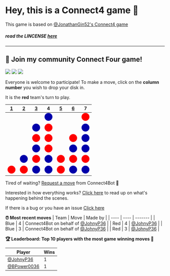 # Hey, this is a Connect4 game 🔢

This game is based on [@JonathanGin52's Connect4 game](https://github.com/JonathanGin52/JonathanGin52)

##### read the LINCENSE [here](https://github.com/JohnyP36/Connect4/blob/main/LICENSE)

---

## :game_die: Join my community Connect Four game!
![](https://img.shields.io/badge/Moves%20played-94-blue)
![](https://img.shields.io/badge/Completed%20games-2-brightgreen)
![](https://img.shields.io/badge/Total%20players-3-orange)

Everyone is welcome to participate! To make a move, click on the **column number** you wish to drop your disk in.

It is the **red** team's turn to play.

|[1](https://github.com/JohnyP36/Connect4/issues/new?title=connect4%7Cdrop%7Cred%7C1&body=Just+push+%27Submit+new+issue%27+without+editing+the+title.+The+README+will+be+updated+after+approximately+30+seconds.)|[2](https://github.com/JohnyP36/Connect4/issues/new?title=connect4%7Cdrop%7Cred%7C2&body=Just+push+%27Submit+new+issue%27+without+editing+the+title.+The+README+will+be+updated+after+approximately+30+seconds.)|[3](https://github.com/JohnyP36/Connect4/issues/new?title=connect4%7Cdrop%7Cred%7C3&body=Just+push+%27Submit+new+issue%27+without+editing+the+title.+The+README+will+be+updated+after+approximately+30+seconds.)|4|[5](https://github.com/JohnyP36/Connect4/issues/new?title=connect4%7Cdrop%7Cred%7C5&body=Just+push+%27Submit+new+issue%27+without+editing+the+title.+The+README+will+be+updated+after+approximately+30+seconds.)|[6](https://github.com/JohnyP36/Connect4/issues/new?title=connect4%7Cdrop%7Cred%7C6&body=Just+push+%27Submit+new+issue%27+without+editing+the+title.+The+README+will+be+updated+after+approximately+30+seconds.)|7|
| - | - | - | - | - | - | - |
|![](https://raw.githubusercontent.com/JohnyP36/Connect4/main/images/blank.png)|![](https://raw.githubusercontent.com/JohnyP36/Connect4/main/images/blank.png)|![](https://raw.githubusercontent.com/JohnyP36/Connect4/main/images/blank.png)|![](https://raw.githubusercontent.com/JohnyP36/Connect4/main/images/blue.png)|![](https://raw.githubusercontent.com/JohnyP36/Connect4/main/images/blank.png)|![](https://raw.githubusercontent.com/JohnyP36/Connect4/main/images/blank.png)|![](https://raw.githubusercontent.com/JohnyP36/Connect4/main/images/red.png)|
|![](https://raw.githubusercontent.com/JohnyP36/Connect4/main/images/blank.png)|![](https://raw.githubusercontent.com/JohnyP36/Connect4/main/images/blank.png)|![](https://raw.githubusercontent.com/JohnyP36/Connect4/main/images/blue.png)|![](https://raw.githubusercontent.com/JohnyP36/Connect4/main/images/red.png)|![](https://raw.githubusercontent.com/JohnyP36/Connect4/main/images/blank.png)|![](https://raw.githubusercontent.com/JohnyP36/Connect4/main/images/blank.png)|![](https://raw.githubusercontent.com/JohnyP36/Connect4/main/images/blue.png)|
|![](https://raw.githubusercontent.com/JohnyP36/Connect4/main/images/blank.png)|![](https://raw.githubusercontent.com/JohnyP36/Connect4/main/images/blank.png)|![](https://raw.githubusercontent.com/JohnyP36/Connect4/main/images/red.png)|![](https://raw.githubusercontent.com/JohnyP36/Connect4/main/images/red.png)|![](https://raw.githubusercontent.com/JohnyP36/Connect4/main/images/blank.png)|![](https://raw.githubusercontent.com/JohnyP36/Connect4/main/images/red.png)|![](https://raw.githubusercontent.com/JohnyP36/Connect4/main/images/blue.png)|
|![](https://raw.githubusercontent.com/JohnyP36/Connect4/main/images/blank.png)|![](https://raw.githubusercontent.com/JohnyP36/Connect4/main/images/blank.png)|![](https://raw.githubusercontent.com/JohnyP36/Connect4/main/images/blue.png)|![](https://raw.githubusercontent.com/JohnyP36/Connect4/main/images/red.png)|![](https://raw.githubusercontent.com/JohnyP36/Connect4/main/images/blank.png)|![](https://raw.githubusercontent.com/JohnyP36/Connect4/main/images/blue.png)|![](https://raw.githubusercontent.com/JohnyP36/Connect4/main/images/blue.png)|
|![](https://raw.githubusercontent.com/JohnyP36/Connect4/main/images/blank.png)|![](https://raw.githubusercontent.com/JohnyP36/Connect4/main/images/blue.png)|![](https://raw.githubusercontent.com/JohnyP36/Connect4/main/images/red.png)|![](https://raw.githubusercontent.com/JohnyP36/Connect4/main/images/blue.png)|![](https://raw.githubusercontent.com/JohnyP36/Connect4/main/images/red.png)|![](https://raw.githubusercontent.com/JohnyP36/Connect4/main/images/red.png)|![](https://raw.githubusercontent.com/JohnyP36/Connect4/main/images/red.png)|
|![](https://raw.githubusercontent.com/JohnyP36/Connect4/main/images/red.png)|![](https://raw.githubusercontent.com/JohnyP36/Connect4/main/images/red.png)|![](https://raw.githubusercontent.com/JohnyP36/Connect4/main/images/blue.png)|![](https://raw.githubusercontent.com/JohnyP36/Connect4/main/images/blue.png)|![](https://raw.githubusercontent.com/JohnyP36/Connect4/main/images/red.png)|![](https://raw.githubusercontent.com/JohnyP36/Connect4/main/images/blue.png)|![](https://raw.githubusercontent.com/JohnyP36/Connect4/main/images/blue.png)|

Tired of waiting? [Request a move](https://github.com/JohnyP36/Connect4/issues/new?title=connect4%7Cdrop%7Cred%7Cai&body=Just+push+%27Submit+new+issue%27+without+editing+the+title.+The+README+will+be+updated+after+approximately+30+seconds.) from Connect4Bot :robot: 

Interested in how everything works? [Click here](https://github.com/JohnyP36/Connect4/tree/main/connect4) to read up on what's happening behind the scenes.

If there is a bug or you have an issue [Click here](https://github.com/JohnyP36/Connect4/issues)

**:alarm_clock: Most recent moves**
| Team | Move | Made by |
| ---- | ---- | ------- |
| Blue | 4 | Connect4Bot on behalf of [@JohnyP36](https://github.com/JohnyP36) |
| Red | 4 | [@JohnyP36](https://github.com/JohnyP36) |
| Blue | 3 | Connect4Bot on behalf of [@JohnyP36](https://github.com/JohnyP36) |
| Red | 3 | [@JohnyP36](https://github.com/JohnyP36) |

**:trophy: Leaderboard: Top 10 players with the most game winning moves :1st_place_medal:**
   
| Player | Wins |
| ------ | -----|
| [@JohnyP36](https://github.com/JohnyP36) | 1 |
| [@BPower0036](https://github.com/BPower0036) | 1 |
